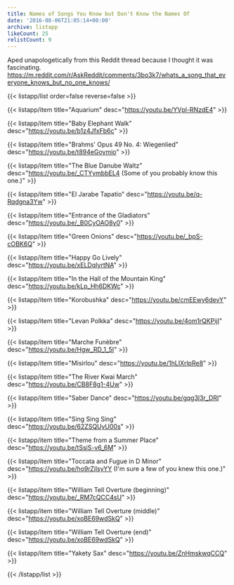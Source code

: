 ```yaml
---
title: Names of Songs You Know but Don't Know the Names Of
date: '2016-08-06T21:05:14+00:00'
archive: listapp
likeCount: 25
relistCount: 9
---
```


Aped unapologetically from this Reddit thread because I thought it was fascinating. https://m.reddit.com/r/AskReddit/comments/3bo3k7/whats_a_song_that_everyone_knows_but_no_one_knows/

{{< listapp/list order=false reverse=false >}}

   {{< listapp/item title="Aquarium"
      desc="https://youtu.be/YVpl-RNzdE4" >}}

   {{< listapp/item title="Baby Elephant Walk"
      desc="https://youtu.be/b1z4JfxFb6c" >}}

   {{< listapp/item title="Brahms' Opus 49 No. 4: Wiegenlied"
      desc="https://youtu.be/t894eGoymio" >}}

   {{< listapp/item title="The Blue Danube Waltz"
      desc="https://youtu.be/_CTYymbbEL4 (Some of you probably know this one.)" >}}

   {{< listapp/item title="El Jarabe Tapatio"
      desc="https://youtu.be/q-Rqdgna3Yw" >}}

   {{< listapp/item title="Entrance of the Gladiators"
      desc="https://youtu.be/_B0CyOAO8y0" >}}

   {{< listapp/item title="Green Onions"
      desc="https://youtu.be/_bpS-cOBK6Q" >}}

   {{< listapp/item title="Happy Go Lively"
      desc="https://youtu.be/xELDqIyrtNA" >}}

   {{< listapp/item title="In the Hall of the Mountain King"
      desc="https://youtu.be/kLp_Hh6DKWc" >}}

   {{< listapp/item title="Korobushka"
      desc="https://youtu.be/cmEEwy6devY" >}}

   {{< listapp/item title="Levan Polkka"
      desc="https://youtu.be/4om1rQKPijI" >}}

   {{< listapp/item title="Marche Funèbre"
      desc="https://youtu.be/Hgw_RD_1_5I" >}}

   {{< listapp/item title="Misirlou"
      desc="https://youtu.be/1hLIXrlpRe8" >}}

   {{< listapp/item title="The River Kwai March"
      desc="https://youtu.be/CB8F8g1-4Uw" >}}

   {{< listapp/item title="Saber Dance"
      desc="https://youtu.be/gqg3l3r_DRI" >}}

   {{< listapp/item title="Sing Sing Sing"
      desc="https://youtu.be/62ZSQUyU00s" >}}

   {{< listapp/item title="Theme from a Summer Place"
      desc="https://youtu.be/tSsiS-v6_6M" >}}

   {{< listapp/item title="Toccata and Fugue in D Minor"
      desc="https://youtu.be/ho9rZjlsyYY (I'm sure a few of you knew this one.)" >}}

   {{< listapp/item title="William Tell Overture (beginning)"
      desc="https://youtu.be/_RM7cQCC4sU" >}}

   {{< listapp/item title="William Tell Overture (middle)"
      desc="https://youtu.be/xoBE69wdSkQ" >}}

   {{< listapp/item title="William Tell Overture (end)"
      desc="https://youtu.be/xoBE69wdSkQ" >}}

   {{< listapp/item title="Yakety Sax"
      desc="https://youtu.be/ZnHmskwqCCQ" >}}

{{< /listapp/list >}}
